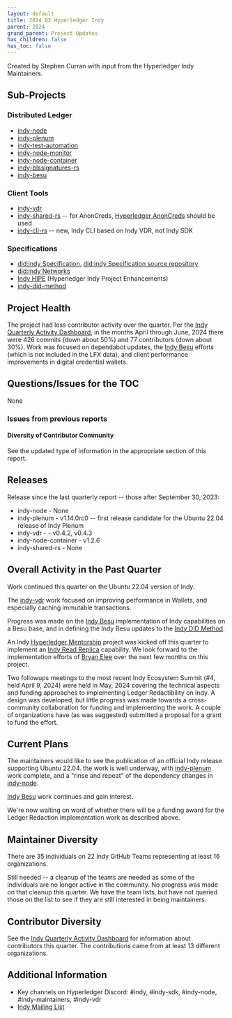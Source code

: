 ```yaml
---
layout: default
title: 2024 Q3 Hyperledger Indy
parent: 2024
grand_parent: Project Updates
has_children: false
has_toc: false
---
```


Created by Stephen Curran with input from the Hyperledger Indy Maintainers.

## Sub-Projects

### **Distributed Ledger**

- [indy-node]
- [indy-plenum]
- [indy-test-automation]
- [indy-node-monitor]
- [indy-node-container]
- [indy-blssignatures-rs]
- [indy-besu]

[indy-node]: https://github.com/hyperledger/indy-node
[indy-plenum]: https://github.com/hyperledger/indy-plenum
[indy-test-automation]: https://github.com/hyperledger/indy-test-automation
[indy-node-monitor]: https://github.com/hyperledger/indy-node-monitor
[indy-node-container]: https://github.com/hyperledger/indy-node-container
[indy-blssignatures-rs]: https://github.com/hyperledger/indy-blssignatures-rs
[indy-besu]: https://github.com/hyperledger/indy-besu

### **Client Tools**

- [indy-vdr]
- [indy-shared-rs] -- for AnonCreds, [Hyperledger AnonCreds] should be used
- [indy-cli-rs] -- new, Indy CLI based on Indy VDR, not Indy SDK

[indy-vdr]: https://github.com/hyperledger/indy-vdr
[indy-shared-rs]: https://github.com/hyperledger/indy-shared-rs
[indy-cli-rs]: https://github.com/hyperledger/indy-cli-rs
[Hyperledger AnonCreds]: https://github.com/hyperledger/anoncreds-rs

### **Specifications**

- [did:indy Specification], [did:indy Specification source repository]
- [did:indy Networks]
- [Indy HIPE] (Hyperledger Indy Project Enhancements)
- [indy-did-method]

[did:indy Specification]: https://hyperledger.github.io/indy-did-method/
[did:indy Specification source repository]: https://github.com/hyperledger/indy-did-method
[did:indy Networks]: https://github.com/hyperledger/indy-did-networks
[Indy HIPE]: https://github.com/hyperledger/indy-hipe
[indy-did-method]: https://github.com/hyperledger/indy-did-method

## Project Health

The project had less contributor activity over the quarter. Per the [Indy Quarterly
Activity Dashboard], in the months April through June, 2024 there were 426
commits (down about 50%) and 77 contributors (down about 30%). Work was focused
on dependabot updates, the [Indy Besu] efforts (which is not included in the LFX
data), and client performance improvements in digital credential wallets.

[Indy Quarterly Activity Dashboard]: https://insights.lfx.linuxfoundation.org/foundation/lf-decentralized-trust/overview/github?project=indy&routedFrom=Github&bestPractice=false&dateFilters=Last%20Quarter&dateRange=2024-04-01%20to%202024-06-30&compare=PP&granularity=week&hideBots=true

## Questions/Issues for the TOC

None

### Issues from previous reports

#### **Diversity of Contributor Community**

See the updated type of information in the appropriate section of this report.

## Releases

Release since the last quarterly report -- those after September 30, 2023:

- indy-node - None
- indy-plenum - v1.14.0rc0 -- first release candidate for the Ubuntu 22.04 release of Indy Plenum
- indy-vdr -  - v0.4.2, v0.4.3
- indy-node-container - v1.2.6
- indy-shared-rs - None

## Overall Activity in the Past Quarter

Work continued this quarter on the Ubuntu 22.04 version of Indy.

The [indy-vdr] work focused on improving performance in Wallets, and especially
caching immutable transactions.

Progress was made on the [Indy Besu] implementation of Indy capabilities on
a Besu base, and in defining the Indy Besu updates to the [Indy DID Method].

[Indy Besu]: https://github.com/hyperledger/indy-besu
[Indy DID Method]: https://github.com/hyperledger/indy-did-method

An Indy [Hyperledger Mentorship] project was kicked off this quarter to
implement an [Indy Read Replica] capability. We look forward to the
implementation efforts of [Bryan Elee] over the next few months on this project.

[Hyperledger Mentorship]: https://wiki.hyperledger.org/display/INTERN/Hyperledger+Mentorship+Program
[Indy Read Replica]: https://wiki.hyperledger.org/display/INTERN/Project+Plan+-+Indy+Read+Replica+Implementation
[Bryan Elee]: https://github.com/rxbryan

Two followups meetings to the most recent Indy Ecosystem Summit (#4, held April
9, 2024) were held in May, 2024 covering the technical aspects and funding
approaches to implementing Ledger Redactibility on Indy. A design was developed,
but little progress was made towards a cross-community collaboration for funding
and implementing the work. A couple of organizations have (as was suggested)
submitted a proposal for a grant to fund the effort.

## Current Plans

The maintainers would like to see the publication of an official Indy release
supporting Ubuntu 22.04. the work is well underway, with [indy-plenum] work
complete, and a "rinse and repeat" of the dependency changes in [indy-node].

[Indy Besu] work continues and gain interest.

We're now waiting on word of whether there will be a funding award for the
Ledger Redaction implementation work as described above.

## Maintainer Diversity

There are 35 individuals on 22 Indy GitHub Teams representing at least 16 organizations.

Still needed -- a cleanup of the teams are needed as some of the individuals are
no longer active in the community. No progress was made on that cleanup this
quarter. We have the team lists, but have not queried those on the list to see
if they are still interested in being maintainers.

## Contributor Diversity

See the [Indy Quarterly Activity Dashboard] for information about contributors
this quarter. The contributions came from at least 13 different
organizations.

## Additional Information

- Key channels on Hyperledger Discord: \#indy, \#indy-sdk,
\#indy-node, \#indy-maintainers, \#indy-vdr
- [Indy Mailing List](https://lists.hyperledger.org/g/indy)
